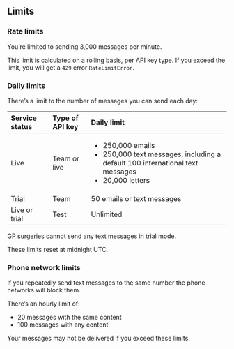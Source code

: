 ## Limits

### Rate limits

You’re limited to sending 3,000 messages per minute.

This limit is calculated on a rolling basis, per API key type. If you exceed the limit, you will get a `429` error `RateLimitError`.

### Daily limits

There’s a limit to the number of messages you can send each day:

|Service status|Type of API key|Daily limit|
|:---|:---|:---|
|Live|Team or live|<ul class="govuk-list govuk-!-font-size-16"><li>250,000 emails</li><li>250,000 text messages, including a default 100 international text messages</li><li>20,000 letters</li></ul>|
|Trial|Team|50 emails or text messages|
|Live or trial|Test|Unlimited|

[GP surgeries](https://www.notifications.service.gov.uk/features/who-can-use-notify#gp) cannot send any text messages in trial mode. 

These limits reset at midnight UTC.

### Phone network limits

If you repeatedly send text messages to the same number the phone networks will block them.

There’s an hourly limit of:

- 20 messages with the same content
- 100 messages with any content

Your messages may not be delivered if you exceed these limits.
